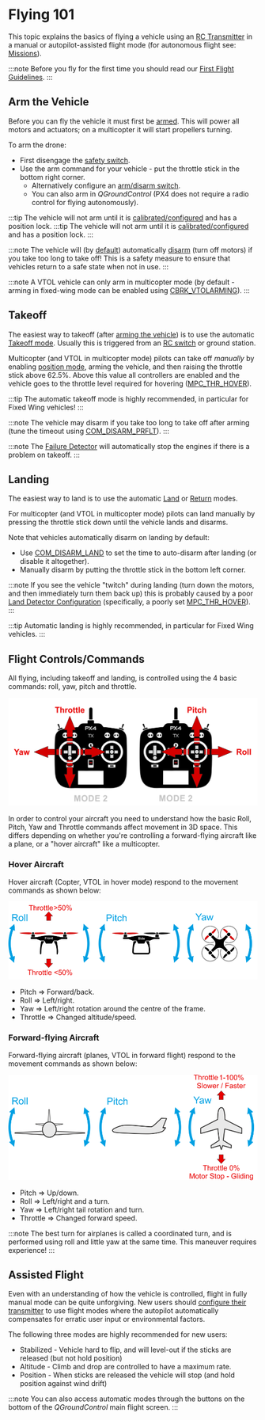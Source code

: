 # Flying 101

This topic explains the basics of flying a vehicle using an [RC Transmitter](../getting_started/rc_transmitter_receiver.md) in a manual or autopilot-assisted flight mode (for autonomous flight see: [Missions](../flying/missions.md)).

:::note
Before you fly for the first time you should read our [First Flight Guidelines](../flying/first_flight_guidelines.md). :::

<span id="arm"></span>
## Arm the Vehicle

Before you can fly the vehicle it must first be [armed](../getting_started/px4_basic_concepts.md#arming-and-disarming). This will power all motors and actuators; on a multicopter it will start propellers turning.

To arm the drone:
- First disengage the [safety switch](../getting_started/px4_basic_concepts.md#safety-switch).
- Use the arm command for your vehicle - put the throttle stick in the bottom right corner.
  - Alternatively configure an [arm/disarm switch](../config/safety.md#arm-disarm-switch).
  - You can also arm in *QGroundControl* (PX4 does not require a radio control for flying autonomously).

:::tip
The vehicle will not arm until it is [calibrated/configured](../config/README.md) and has a position lock. :::tip The vehicle will not arm until it is [calibrated/configured](../config/README.md) and has a position lock. :::

:::note
The vehicle will (by [default](../advanced_config/parameter_reference.md#COM_DISARM_PRFLT)) automatically [disarm](../advanced_config/prearm_arm_disarm.md#auto-disarming) (turn off motors) if you take too long to take off! This is a safety measure to ensure that vehicles return to a safe state when not in use. :::

:::note
A VTOL vehicle can only arm in multicopter mode (by default - arming in fixed-wing mode can be enabled using [CBRK_VTOLARMING](../advanced_config/parameter_reference.md#CBRK_VTOLARMING)). :::

<span id="takeoff-and-landing"></span>
## Takeoff

The easiest way to takeoff (after [arming the vehicle](#arm)) is to use the automatic [Takeoff mode](../flight_modes/takeoff.md). Usually this is triggered from an [RC switch](../config/flight_mode.md) or ground station.

Multicopter (and VTOL in multicopter mode) pilots can take off *manually* by enabling [position mode](../flight_modes/README.md#position_mc), arming the vehicle, and then raising the throttle stick above 62.5%. Above this value all controllers are enabled and the vehicle goes to the throttle level required for hovering ([MPC_THR_HOVER](../advanced_config/parameter_reference.md#MPC_THR_HOVER)).

:::tip
The automatic takeoff mode is highly recommended, in particular for Fixed Wing vehicles!
:::

:::note
The vehicle may disarm if you take too long to take off after arming (tune the timeout using [COM_DISARM_PRFLT](../advanced_config/parameter_reference.md#COM_DISARM_PRFLT)). :::

:::note
The [Failure Detector](../config/safety.md#failure-detector) will automatically stop the engines if there is a problem on takeoff. :::


## Landing

The easiest way to land is to use the automatic [Land](../flight_modes/land.md) or [Return](../flight_modes/return.md) modes.

For multicopter (and VTOL in multicopter mode) pilots can land manually by pressing the throttle stick down until the vehicle lands and disarms.

Note that vehicles automatically disarm on landing by default:
- Use [COM_DISARM_LAND](../advanced_config/parameter_reference.md#COM_DISARM_LAND) to set the time to auto-disarm after landing (or disable it altogether).
- Manually disarm by putting the throttle stick in the bottom left corner.

:::note
If you see the vehicle "twitch" during landing (turn down the motors, and then immediately turn them back up) this is probably caused by a poor [Land Detector Configuration](../advanced_config/land_detector.md) (specifically, a poorly set [MPC_THR_HOVER](../advanced_config/parameter_reference.md#MPC_THR_HOVER)). :::

:::tip
Automatic landing is highly recommended, in particular for Fixed Wing vehicles.
:::


## Flight Controls/Commands

All flying, including takeoff and landing, is controlled using the 4 basic commands: roll, yaw, pitch and throttle.

![RC Basic Commands](../../assets/flying/rc_basic_commands.png)

In order to control your aircraft you need to understand how the basic Roll, Pitch, Yaw and Throttle commands affect movement in 3D space. This differs depending on whether you're controlling a forward-flying aircraft like a plane, or a "hover aircraft" like a multicopter.

### Hover Aircraft

Hover aircraft (Copter, VTOL in hover mode) respond to the movement commands as shown below:

![Basic Movements Multicopter](../../assets/flying/basic_movements_multicopter.png)

- Pitch => Forward/back.
- Roll => Left/right.
- Yaw => Left/right rotation around the centre of the frame.
- Throttle => Changed altitude/speed.

### Forward-flying Aircraft

Forward-flying aircraft (planes, VTOL in forward flight) respond to the movement commands as shown below:

![Basic Movements Forward](../../assets/flying/basic_movements_forward.png)

- Pitch => Up/down.
- Roll => Left/right and a turn.
- Yaw => Left/right tail rotation and turn.
- Throttle => Changed forward speed.

:::note
The best turn for airplanes is called a coordinated turn, and is performed using roll and little yaw at the same time.
This maneuver requires experience!
:::

## Assisted Flight

Even with an understanding of how the vehicle is controlled, flight in fully manual mode can be quite unforgiving. New users should [configure their transmitter](../config/flight_mode.md) to use flight modes where the autopilot automatically compensates for erratic user input or environmental factors.

The following three modes are highly recommended for new users:

* Stabilized - Vehicle hard to flip, and will level-out if the sticks are released (but not hold position)
* Altitude - Climb and drop are controlled to have a maximum rate.
* Position - When sticks are released the vehicle will stop (and hold position against wind drift)

:::note
You can also access automatic modes through the buttons on the bottom of the *QGroundControl* main flight screen. :::
